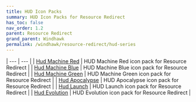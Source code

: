 ```yaml
---
title: HUD Icon Packs
summary: HUD Icon Packs for Resource Redirect
has_toc: false
nav_order: 1.2
parent: Resource Redirect
grand_parent: Windhawk
permalink: /windhawk/resource-redirect/hud-series
---
```



| --- | --- |
| [Hud Machine Red](/windhawk/resource-redirect/hud-series/hud-machine-red) | HUD Machine Red icon pack for Resource Redirect |
| [Hud Machine Blue](/WIP) | HUD Machine Blue icon pack for Resource Redirect |
| [Hud Machine Green](/WIP) | HUD Machine Green icon pack for Resource Redirect |
| [Hud Apocalypse](/WIP) | HUD Apocalypse icon pack for Resource Redirect |
| [Hud Launch](/WIP) | HUD Launch icon pack for Resource Redirect |
| [Hud Evolution](/WIP) | HUD Evolution icon pack for Resource Redirect |